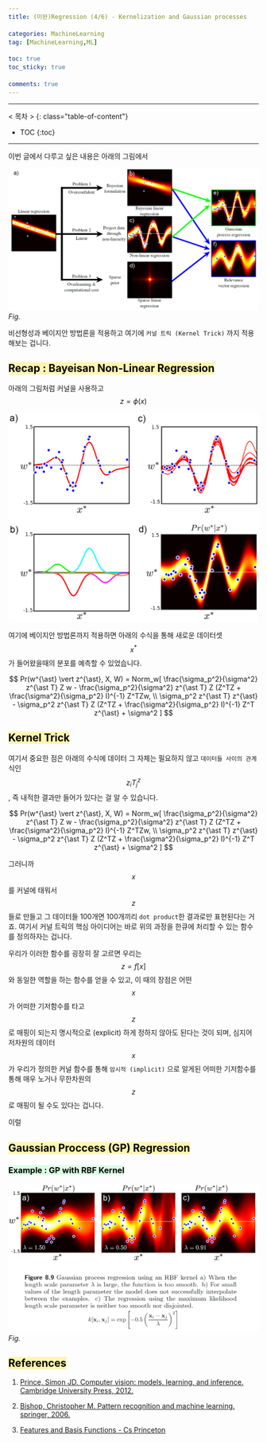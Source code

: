 ```yaml
---
title: (미완)Regression (4/6) - Kernelization and Gaussian processes

categories: MachineLearning
tag: [MachineLearning,ML]

toc: true
toc_sticky: true

comments: true
---
```



---
< 목차 >
{: class="table-of-content"}
* TOC
{:toc}
---

이번 글에서 다루고 싶은 내용은 아래의 그림에서

![reg4_1](/assets/images/regression/reg4_1.png)
*Fig.*

비선형성과 베이지안 방법론을 적용하고 여기에 `커널 트릭 (Kernel Trick)` 까지 적용해보는 겁니다.

## <mark style='background-color: #fff5b1'> Recap : Bayeisan Non-Linear Regression </mark>

아래의 그림처럼 커널을 사용하고 $$z = \phi(x)$$

![reg4_2](/assets/images/regression/reg4_2.png)

여기에 베이지안 방법론까지 적용하면 아래의 수식을 통해 새로운 데이터셋 $$x^{\ast}$$가 들어왔을때의 분포를 예측할 수 있었습니다.

$$
Pr(w^{\ast} \vert z^{\ast}, X, W) = Norm_w[ \frac{\sigma_p^2}{\sigma^2} z^{\ast T} Z w - \frac{\sigma_p^2}{\sigma^2} z^{\ast T} Z (Z^TZ + \frac{\sigma^2}{\sigma_p^2} I)^{-1} Z^TZw, \\
\sigma_p^2 z^{\ast T} z^{\ast} - \sigma_p^2 z^{\ast T} Z (Z^TZ + \frac{\sigma^2}{\sigma_p^2} I)^{-1} Z^T z^{\ast} + \sigma^2 ]
$$


## <mark style='background-color: #fff5b1'> Kernel Trick </mark>

여기서 중요한 점은 아래의 수식에 데이터 그 자체는 필요하지 않고 `데이터들 사이의 관계` 식인 $$z_iT^ z_j$$, 즉 내적한 결과만 들어가 있다는 걸 알 수 있습니다.  

$$
Pr(w^{\ast} \vert z^{\ast}, X, W) = Norm_w[ \frac{\sigma_p^2}{\sigma^2} z^{\ast T} Z w - \frac{\sigma_p^2}{\sigma^2} z^{\ast T} Z (Z^TZ + \frac{\sigma^2}{\sigma_p^2} I)^{-1} Z^TZw, \\
\sigma_p^2 z^{\ast T} z^{\ast} - \sigma_p^2 z^{\ast T} Z (Z^TZ + \frac{\sigma^2}{\sigma_p^2} I)^{-1} Z^T z^{\ast} + \sigma^2 ]
$$

그러니까 $$x$$ 를 커널에 태워서 $$z$$들로 만들고 그 데이터들 100개면 100개끼리 `dot product`한 결과로만 표현된다는 거죠.
여기서 커널 트릭의 핵심 아이디어는 바로 위의 과정을 한큐에 처리할 수 있는 함수를 정의하자는 겁니다.

우리가 이러한 함수를 굉장히 잘 고르면 우리는 $$z=f[x]$$와 동일한 역할을 하는 함수를 얻을 수 있고, 
이 때의 장점은 어떤 $$x$$가 어떠한 기저함수를 타고 $$z$$ 로 매핑이 되는지 명시적으로 (explicit) 하게 정하지 않아도 된다는 것이 되며, 심지어 저차원의 데이터 $$x$$가 우리가 정의한 커널 함수를 통해 `암시적 (implicit)` 으로 알게된 어떠한 기저함수를 통해 매우 노거나 무한차원의 $$z$$로 매핑이 될 수도 있다는 겁니다.


이럴 


## <mark style='background-color: #fff5b1'> Gaussian Proccess (GP) Regression </mark>

### <mark style='background-color: #dcffe4'> Example : GP with RBF Kernel  </mark>

![reg4_3](/assets/images/regression/reg4_3.png)
*Fig.*



## <mark style='background-color: #fff5b1'> References </mark>

1. [Prince, Simon JD. Computer vision: models, learning, and inference. Cambridge University Press, 2012.](http://www.computervisionmodels.com/)

2. [Bishop, Christopher M. Pattern recognition and machine learning. springer, 2006.](https://www.microsoft.com/en-us/research/people/cmbishop/prml-book/)

3. [Features and Basis Functions - Cs Princeton](https://www.cs.princeton.edu/courses/archive/fall18/cos324/files/basis-functions.pdf)
